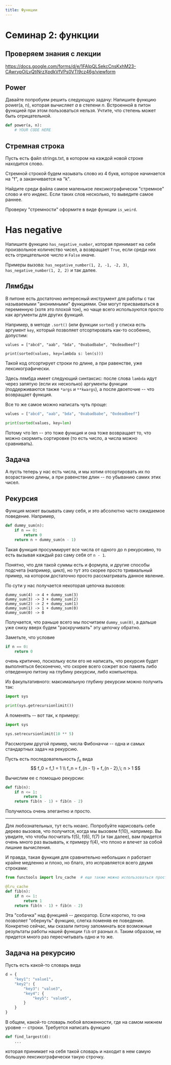 ```yaml
---
title: Функции
---
```


# Семинар 2: функции

## Проверяем знания с лекции
https://docs.google.com/forms/d/e/1FAIpQLSekcCnsKxhM23-CAwrypOiLvQtiNrzXpdkVfVPs0VTl9cz46g/viewform

## Power
Давайте попробуем решить следующую задачу:
Напишите функцию power(a, n), которая вычисляет $a$ в степени $n$. Встроенной в питон функцией при этом пользоваться нельзя. Учтите, что степень может быть отрицательной.
```python
def power(a, n):
    # YOUR CODE HERE
```

## Стремная строка
Пусть есть файл strings.txt, в котором на каждой новой строке находится слово.

Стремной строкой будем называть слово из 4 букв, которое начинается на "f", а заканчивается на "k".

Найдите среди файла самое маленькое лексикографически "стремное" слово и его индекс. Если таких слов несколько, то выведите самое раннее.

Проверку "стремности" оформите в виде функции `is_weird`.


# Has negative
Напишите функцию `has_negative_number`, которая принимает на себя произвольное количество чисел, а возвращает `True`, если среди них есть отрицательное число и `False` иначе.

Примеры вызова: `has_negative_number(1, 2, -1, -2, 3)`, `has_negative_number(1, 2, 2)` и так далее.


## Лямбды
В питоне есть достаточно интересный инструмент для работы с так называемыми "анонимными" функциями. Они могут присваиваться в переменную (хотя это плохой тон), но чаще всего используются просто как аргументы для других функций.

Например, в методе `.sort()` (или функции `sorted`) у списка есть аргумент `key`, который позволяет отсортировать как-то особенно, допустим:

```(python)
values = ["abcd", "aab", "bda", "0xabadbabe", "0xdeadbeef"]

print(sorted(values, key=lambda s: len(s)))
```

Такой код отсортирует строки по длине, а при равенстве, уже лексикографически.

Здесь лямбда имеет следующий синтаксис: после слова `lambda` идут через запятую (если их несколько) аргументы функции (поддерживаются также `*args` и `**kwargs`), а после двоеточие -- что возвращает функция.


Все то же самое можно написать чуть проще:
```python
values = ["abcd", "aab", "bda", "0xabadbabe", "0xdeadbeef"]

print(sorted(values, key=len)
```

Потому что len -- это тоже функция и она тоже возвращает то, что можно скормить сортировке (то есть число, а числа можно сравнивать).

## Задача
А пусть теперь у нас есть числа, и мы хотим отсортировать их по возрастанию длины, а при равенстве длин -- по убыванию самих этих чисел.

## Рекурсия
Функция может вызывать саму себя, и это абсолютно часто ожидаемое поведение. Например,

```python
def dummy_sum(n):
    if n == 0:
        return 0
    return n + dummy_sum(n - 1)
```
Такая функция просуммирует все числа от одного до n рекурсивно, то есть вызывая каждый раз саму себя от `n - 1`.

Понятно, что для такой суммы есть и формула, и другие способы подсчета (например, цикл), но тут это скорее просто тривиальный пример, на котором достаточно просто рассматривать данное явление.

По сути у нас получается некоторая цепочка вызовов:
```
dummy_sum(4) -> 4 + dummy_sum(3)
dummy_sum(3) -> 3 + dummy_sum(2)
dummy_sum(2) -> 2 + dummy_sum(1)
dummy_sum(1) -> 1 + dummy_sum(0)
dummy_sum(0) -> 0
```
Получается, что раньше всего мы посчитаем `dummy_sum(0)`, а дальше уже снизу вверх будем "раскручивать" эту цепочку обратно.

Заметьте, что условие
```python
if n == 0:
    return 0
```
очень критично, поскольку если его не написать, что рекурсия будет выполняться бесконечно, что скорее всего сожрет всю память либо отведенную питону на глубину рекурсии, либо компьютера.

Из факультативного: максимальную глубину рекурсии можно получить так:
```python
import sys

print(sys.getrecursionlimit())
```
А поменять -- вот так, к примеру:
```python
import sys

sys.setrecursionlimit(10 ** 5)
```

Рассмотрим другой пример, числа Фибоначчи -- одна и самых стандартных задач на рекурсию.

Пусть есть последовательность $f_n$ вида
$$
f_0 = f_1 = 1 \\
f_n = f_{n - 1} + f_{n - 2},\; n > 1
$$

Вычислим ее с помощью рекурсии:
```python
def fib(n):
    if n <= 1:
        return 1
    return fib(n - 1) + fib(n - 2)
```
Получилось очень элегантно и просто.

------
Для любознательных, тут есть нюанс. Попробуйте нарисовать себе дерево вызовов, что получится, когда мы вызовем f(10), например. Вы увидите, что чтобы посчитать f(5), f(6), f(7) (и так далее), вам придется очень много раз вызывать, к примеру f(4), что плохо и влечет за собой лишние вычисления.

И правда, такая функция для сравнительно небольших $n$ работает крайне медленно и плохо, но благо, это исправляется всего двумя строками:
```python
from functools import lru_cache  # еще также можно использоваться просто cache, без lru

@lru_cache
def fib(n):
    if n <= 1:
        return 1
    return fib(n - 1) + fib(n - 2)
```

Эта "собачка" над функцией -- декоратор. Если коротко, то она позволяет "обернуть" функцию, слегка поменяв ее поведение. Конкретно сейчас, мы сказали питону запоминать все возможные результаты работы нашей функции `fib` от разных $n$. Таким образом, не придется много раз пересчитывать одно и то же.


## Задача на рекурсию

Пусть есть какой-то словарь вида
```python
d = {
    "key1": "value1",
    "key2": {
        "key3": "value3",
        "key4": {
            "key5": "value5",
        }
    }
}
```
В общем, какой-то словарь любой вложенности, где на самом нижнем уровне -- строки. Требуется написать функцию
```python
def find_largest(d):
    ...
```
которая принимает на себя такой словарь и находит в нем самую большую лексикографически такую строчку.
